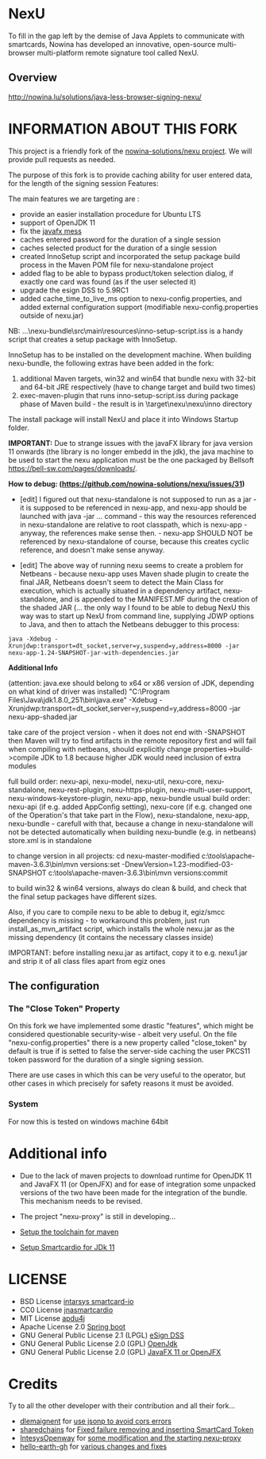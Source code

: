 # NexU

To fill in the gap left by the demise of Java Applets to communicate with smartcards, 
Nowina has developed an innovative, open-source multi-browser multi-platform remote 
signature tool called NexU.

## Overview 

http://nowina.lu/solutions/java-less-browser-signing-nexu/

# INFORMATION ABOUT THIS FORK

This project is a friendly fork of the [nowina-solutions/nexu project](https://github.com/nowina-solutions/nexu). We will provide pull requests as needed.

The purpose of this fork is to provide caching ability for user entered data, for the length of the signing session
Features:

The main features we are targeting are :

* provide an easier installation procedure for Ubuntu LTS
* support of OpenJDK 11
* fix the [javafx mess](https://stackoverflow.com/questions/18547362/javafx-and-openjdk)
* caches entered password for the duration of a single session
* caches selected product for the duration of a single session
* created InnoSetup script and incorporated the setup package build process in the Maven POM file for nexu-standalone project
* added flag to be able to bypass product/token selection dialog, if exactly one card was found (as if the user selected it)
* upgrade the esign DSS to 5.9RC1
* added cache_time_to_live_ms option to nexu-config.properties, and added external configuration support (modifiable nexu-config.properties outside of nexu.jar)

NB: ...\nexu-bundle\src\main\resources\inno-setup-script.iss is a handy script that creates a setup package with InnoSetup.

InnoSetup has to be installed on the development machine. When building nexu-bundle, the following extras have been added in the fork:

1) additional Maven targets, win32 and win64 that bundle nexu with 32-bit and 64-bit JRE respectively (have to change target and build two times)
2) exec-maven-plugin that runs inno-setup-script.iss during package phase of Maven build - the result is in \target\nexu\nexu\inno directory

The install package will install NexU and place it into Windows Startup folder.

**IMPORTANT:** Due to strange issues with the javaFX library for java version 11 onwards (the library is no longer embedd in the jdk), the java machine to be used to start the nexu application must be the one packaged by Bellsoft https://bell-sw.com/pages/downloads/.

**How to debug: (https://github.com/nowina-solutions/nexu/issues/31)**

- [edit] I figured out that nexu-standalone is not supposed to run as a jar - it is supposed to be referenced in nexu-app, and nexu-app should be launched with java -jar ... command - this way the resources referenced in nexu-standalone are relative to root classpath, which is nexu-app - anyway, the references make sense then. - nexu-app SHOULD NOT be referenced by nexu-standalone of course, because this creates cyclic reference, and doesn't make sense anyway.

- [edit] The above way of running nexu seems to create a problem for Netbeans - because nexu-app uses Maven shade plugin to create the final JAR, Netbeans doesn't seem to detect the Main Class for execution, which is actually situated in a dependency artifact, nexu-standalone, and is appended to the MANIFEST.MF during the creation of the shaded JAR (... the only way I found to be able to debug NexU this way was to start up NexU from command line, supplying JDWP options to Java, and then to attach the Netbeans debugger to this process:

```
java -Xdebug -Xrunjdwp:transport=dt_socket,server=y,suspend=y,address=8000 -jar nexu-app-1.24-SNAPSHOT-jar-with-dependencies.jar
```

**Additional Info**

(attention: java.exe should belong to x64 or x86 version of JDK, depending on what kind of driver was installed)
"C:\Program Files\Java\jdk1.8.0_251\bin\java.exe" -Xdebug -Xrunjdwp:transport=dt_socket,server=y,suspend=y,address=8000 -jar nexu-app-shaded.jar

take care of the project version - when it does not end with -SNAPSHOT then Maven will try to find artifacts in the remote repository first and will fail
when compiling with netbeans, should explicitly change properties->build->compile JDK to 1.8 because higher JDK would need inclusion of extra modules

full build order: nexu-api, nexu-model, nexu-util, nexu-core, nexu-standalone, nexu-rest-plugin, nexu-https-plugin, nexu-multi-user-support, nexu-windows-keystore-plugin, nexu-app, nexu-bundle
usual build order: nexu-api (if e.g. added AppConfig setting), nexu-core (if e.g. changed one of the Operation's that take part in the Flow), nexu-standalone, nexu-app, nexu-bundle -
carefull with that, because a change in nexu-standalone will not be detected automatically when building nexu-bundle (e.g. in netbeans)
store.xml is in standalone

to change version in all projects:
cd nexu-master-modified
c:\tools\apache-maven-3.6.3\bin\mvn versions:set -DnewVersion=1.23-modified-03-SNAPSHOT
c:\tools\apache-maven-3.6.3\bin\mvn versions:commit

to build win32 & win64 versions, always do clean & build, and check that the final setup packages have different sizes.

Also, if you care to compile nexu to be able to debug it, egiz/smcc dependency is missing - to workaround this problem, just run install_as_mvn_artifact script, which installs the whole nexu.jar as the missing dependency (it contains the necessary classes inside)

IMPORTANT: before installing nexu.jar as artifact, copy it to e.g. nexu1.jar and strip it of all class files apart from egiz ones

## The configuration

### The "Close Token" Property

On this fork we have implemented some drastic "features", which might be considered questionable security-wise - albeit very useful. On the file "nexu-config.properties" there is a new property called "close_token" by default is true if is setted to false the server-side caching the user PKCS11 token password for the duration of a single signing session. 

There are use cases in which this can be very useful to the operator, but other cases in which precisely for safety reasons it must be avoided.

### System

For now this is tested on windows machine 64bit

# Additional info

- Due to the lack of maven projects to download runtime for OpenJDK 11 and JavaFX 11 (or OpenJFX) and for ease of integration some unpacked versions of the two have been made for the integration of the bundle. This mechanism needs to be revised.

- The project "nexu-proxy" is still in developing...

- [Setup the toolchain for maven](https://maven.apache.org/guides/mini/guide-using-toolchains.html)

- [Setup Smartcardio for JDk 11](https://nicedoc.io/jnasmartcardio/jnasmartcardio)


# LICENSE

- BSD License [intarsys smartcard-io](https://github.com/mkentaro1/smartcard-io/blob/master/License.txt) 
- CC0 License [jnasmartcardio](https://github.com/jnasmartcardio/jnasmartcardio/blob/master/LICENSE)
- MIT License [apdu4j](https://github.com/martinpaljak/apdu4j/blob/master/LICENSE)
- Apache License 2.0 [Spring boot](https://github.com/spring-projects/spring-boot/blob/main/LICENSE.txt)
- GNU General Public License 2.1 (LPGL) [eSign DSS](https://github.com/esig/dss/blob/master/LICENSE)
- GNU General Public License 2.0 (GPL) [OpenJdk](https://openjdk.java.net/legal/gplv2+ce.html)
- GNU General Public License 2.0 (GPL) [JavaFX 11 or OpenJFX](https://github.com/openjdk/jfx/blob/master/LICENSE)

# Credits

Ty to all the other developer with their contribution and all their fork...

- [dlemaignent](https://github.com/dlemaignent/nexu) for [use jsonp to avoid cors errors](https://github.com/dlemaignent/nexu/commit/60aa14245f5e2ffce70aa21d214367e36f4b458b)
- [sharedchains](https://github.com/sharedchains/nexu/) for [Fixed failure removing and inserting SmartCard Token ](https://github.com/sharedchains/nexu/commit/7b2d18f361d59ba5351efc4035a8f1c6aa19fbed)
- [IntesysOpenway](https://github.com/IntesysOpenway) for [some modification and the starting nexu-proxy](https://github.com/IntesysOpenway)
- [hello-earth-gh](https://github.com/hello-earth-gh) for [various changes and fixes](https://github.com/hello-earth-gh)
